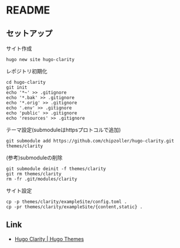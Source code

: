 # README

## セットアップ

サイト作成

```shell
hugo new site hugo-clarity
```

レポジトリ初期化

```shell
cd hugo-clarity
git init
echo '*~' >> .gitignore
echo '*.bak' >> .gitignore
echo '*.orig' >> .gitignore
echo '.env' >> .gitignore
echo 'public' >> .gitignore
echo 'resources' >> .gitignore
```

テーマ設定(submoduleはhttpsプロトコルで追加)

```shell
git submodule add https://github.com/chipzoller/hugo-clarity.git themes/clarity
```

(参考)submoduleの削除

```shell
git submodule deinit -f themes/clarity
git rm themes/clarity
rm -fr .git/modules/clarity
```

サイト設定

```shell
cp -p themes/clarity/exampleSite/config.toml .
cp -pr themes/clarity/exampleSite/{content,static} .
```

## Link

* [Hugo Clarity \| Hugo Themes](https://themes.gohugo.io/hugo-clarity/)
